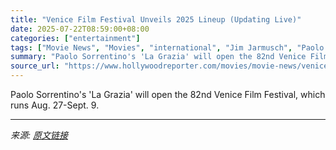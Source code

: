 ```yaml
---
title: "Venice Film Festival Unveils 2025 Lineup (Updating Live)"
date: 2025-07-22T08:59:00+08:00
categories: ["entertainment"]
tags: ["Movie News", "Movies", "international", "Jim Jarmusch", "Paolo Sorrentino", "Venice Film Festival", "Venice Film Festival 2025"]
summary: "Paolo Sorrentino's 'La Grazia' will open the 82nd Venice Film Festival, which runs Aug. 27-Sept. 9."
source_url: "https://www.hollywoodreporter.com/movies/movie-news/venice-film-festival-2025-lineup-1236319394/"
---
```


Paolo Sorrentino's 'La Grazia' will open the 82nd Venice Film Festival, which runs Aug. 27-Sept. 9.

---

*来源: [原文链接](https://www.hollywoodreporter.com/movies/movie-news/venice-film-festival-2025-lineup-1236319394/)*
